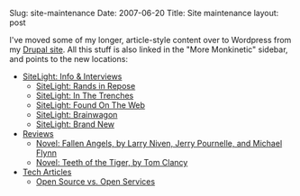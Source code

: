 Slug: site-maintenance
Date: 2007-06-20
Title: Site maintenance
layout: post

I&#39;ve moved some of my longer, article-style content over to Wordpress from my [Drupal site](http://redmonk.net/more). All this stuff is also linked in the &quot;More Monkinetic&quot; sidebar, and points to the new locations:

<ul><li class="page_item"><a href="http://redmonk.net/more_monkinetic/sitelight/" title="SiteLight: Info &amp; Interviews">SiteLight: Info &amp; Interviews</a>
	<ul>
	<li class="page_item"><a href="http://redmonk.net/more_monkinetic/sitelight/randsinrepose/" title="SiteLight: Rands in Repose">SiteLight: Rands in Repose</a></li>
	<li class="page_item"><a href="http://redmonk.net/more_monkinetic/sitelight/inthetrenches/" title="SiteLight: In The Trenches">SiteLight: In The Trenches</a></li>
	<li class="page_item"><a href="http://redmonk.net/more_monkinetic/sitelight/foundontheweb/" title="SiteLight: Found On The Web">SiteLight: Found On The Web</a></li>
	<li class="page_item"><a href="http://redmonk.net/more_monkinetic/sitelight/brainwagaon/" title="SiteLight: Brainwagon">SiteLight: Brainwagon</a></li>
	<li class="page_item"><a href="http://redmonk.net/more_monkinetic/sitelight/brandnew/" title="SiteLight: Brand New">SiteLight: Brand New</a></li>
	</ul>
</li>
<li class="page_item"><a href="http://redmonk.net/more_monkinetic/reviews/" title="Reviews">Reviews</a>
	<ul>
	<li class="page_item"><a href="http://redmonk.net/more_monkinetic/reviews/fallenangels/" title="Novel: Fallen Angels, by Larry Niven, Jerry Pournelle, and Michael Flynn">Novel: Fallen Angels, by Larry Niven, Jerry Pournelle, and Michael Flynn</a></li>
	<li class="page_item"><a href="http://redmonk.net/more_monkinetic/reviews/teethofthetiger/" title="Novel: Teeth of the Tiger, by Tom Clancy">Novel: Teeth of the Tiger, by Tom Clancy</a></li>
	</ul>
</li>
<li class="page_item"><a href="http://redmonk.net/more_monkinetic/tech/" title="Tech Articles">Tech Articles</a>
	<ul>
	<li class="page_item"><a href="http://redmonk.net/more_monkinetic/tech/open-source-open-services/" title="Open Source vs. Open Services">Open Source vs. Open Services</a></li>
	</ul>
</li>
</ul>
